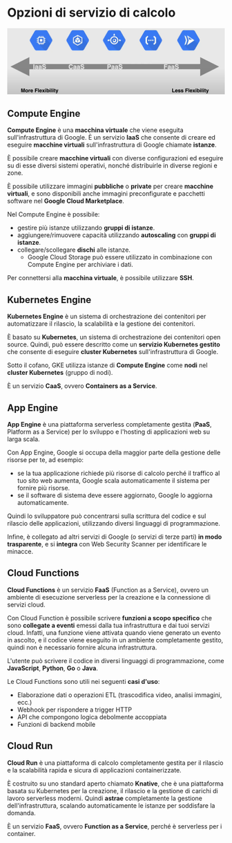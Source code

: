 # Opzioni di servizio di calcolo

![Opzioni di servizio di calcolo](../images/02_Compute_Service_Options_01.png)

## Compute Engine

**Compute Engine** è una **macchina virtuale** che viene eseguita sull'infrastruttura di Google. È un servizio **IaaS** che consente di creare ed eseguire **macchine virtuali** sull'infrastruttura di Google chiamate **istanze**.

È possibile creare **macchine virtuali** con diverse configurazioni ed eseguire su di esse diversi sistemi operativi, nonché distribuirle in diverse regioni e zone.

È possibile utilizzare immagini **pubbliche** o **private** per creare **macchine virtuali**, e sono disponibili anche immagini preconfigurate e pacchetti software nel **Google Cloud Marketplace**.

Nel Compute Engine è possibile:

- gestire più istanze utilizzando **gruppi di istanze**.
- aggiungere/rimuovere capacità utilizzando **autoscaling** con **gruppi di istanze**.
- collegare/scollegare **dischi** alle istanze.
  - Google Cloud Storage può essere utilizzato in combinazione con Compute Engine per archiviare i dati.

Per connettersi alla **macchina virtuale**, è possibile utilizzare **SSH**.


## Kubernetes Engine

**Kubernetes Engine** è un sistema di orchestrazione dei contenitori per automatizzare il rilascio, la scalabilità e la gestione dei contenitori.

È basato su **Kubernetes**, un sistema di orchestrazione dei contenitori open source.
Quindi, può essere descritto come un **servizio Kubernetes gestito** che consente di eseguire **cluster Kubernetes** sull'infrastruttura di Google.

Sotto il cofano, GKE utilizza istanze di **Compute Engine** come **nodi** nel **cluster Kubernetes** (gruppo di nodi).

È un servizio **CaaS**, ovvero **Containers as a Service**.

## App Engine

**App Engine** è una piattaforma serverless completamente gestita (**PaaS**, Platform as a Service) per lo sviluppo e l'hosting di applicazioni web su larga scala.

Con App Engine, Google si occupa della maggior parte della gestione delle risorse per te, ad esempio:

- se la tua applicazione richiede più risorse di calcolo perché il traffico al tuo sito web aumenta, Google scala automaticamente il sistema per fornire più risorse.
- se il software di sistema deve essere aggiornato, Google lo aggiorna automaticamente.

Quindi lo sviluppatore può concentrarsi sulla scrittura del codice e sul rilascio delle applicazioni, utilizzando diversi linguaggi di programmazione.

Infine, è collegato ad altri servizi di Google (o servizi di terze parti) **in modo trasparente**, e si **integra** con Web Security Scanner per identificare le minacce.

## Cloud Functions

**Cloud Functions** è un servizio **FaaS** (Function as a Service), ovvero un ambiente di esecuzione serverless per la creazione e la connessione di servizi cloud.

Con Cloud Function è possibile scrivere **funzioni a scopo specifico** che sono **collegate a eventi** emessi dalla tua infrastruttura e dai tuoi servizi cloud. Infatti, una funzione viene attivata quando viene generato un evento in ascolto, e il codice viene eseguito in un ambiente completamente gestito, quindi non è necessario fornire alcuna infrastruttura.

L'utente può scrivere il codice in diversi linguaggi di programmazione, come **JavaScript**, **Python**, **Go** o **Java**.

Le Cloud Functions sono utili nei seguenti **casi d'uso**:

- Elaborazione dati o operazioni ETL (trascodifica video, analisi immagini, ecc.)
- Webhook per rispondere a trigger HTTP
- API che compongono logica debolmente accoppiata
- Funzioni di backend mobile

## Cloud Run

**Cloud Run** è una piattaforma di calcolo completamente gestita per il rilascio e la scalabilità rapida e sicura di applicazioni containerizzate.

È costruito su uno standard aperto chiamato **Knative**, che è una piattaforma basata su Kubernetes per la creazione, il rilascio e la gestione di carichi di lavoro serverless moderni. Quindi **astrae** completamente la gestione dell'infrastruttura, scalando automaticamente le istanze per soddisfare la domanda.

È un servizio **FaaS**, ovvero **Function as a Service**, perché è serverless per i container.